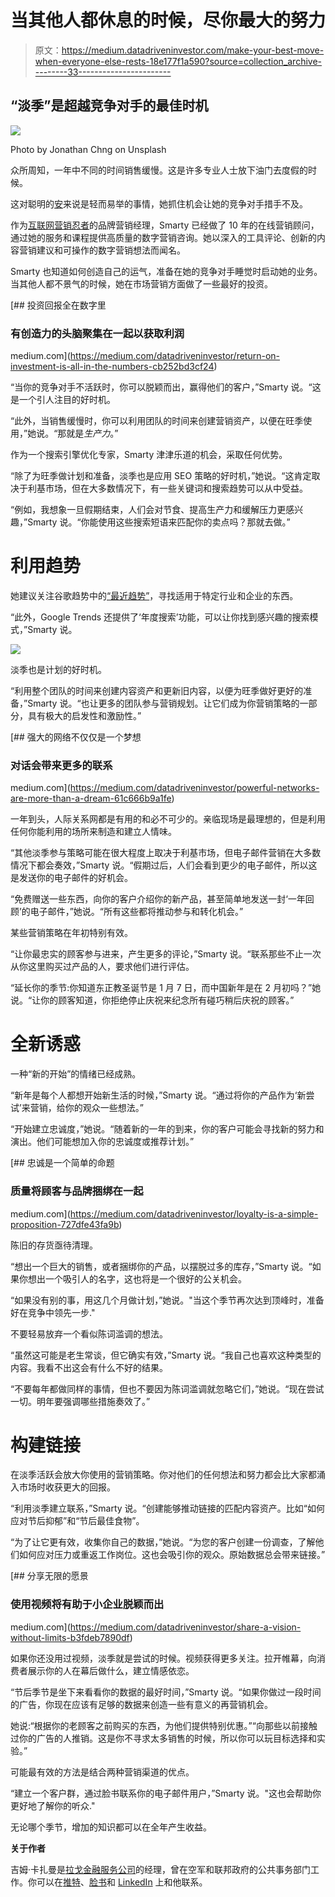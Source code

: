 # 当其他人都休息的时候，尽你最大的努力

> 原文：<https://medium.datadriveninvestor.com/make-your-best-move-when-everyone-else-rests-18e177f1a590?source=collection_archive---------33----------------------->

## “淡季”是超越竞争对手的最佳时机

![](img/2311000c064a7f45f4f5e4a0f86b723d.png)

Photo by Jonathan Chng on Unsplash

众所周知，一年中不同的时间销售缓慢。这是许多专业人士放下油门去度假的时候。

这对聪明的[安](https://twitter.com/seosmarty)来说是轻而易举的事情，她抓住机会让她的竞争对手措手不及。

作为[互联网营销忍者](https://twitter.com/NinjasMarketing)的品牌营销经理，Smarty 已经做了 10 年的在线营销顾问，通过她的服务和课程提供高质量的数字营销咨询。她以深入的工具评论、创新的内容营销建议和可操作的数字营销想法而闻名。

Smarty 也知道如何创造自己的运气，准备在她的竞争对手睡觉时启动她的业务。当其他人都不景气的时候，她在市场营销方面做了一些最好的投资。

[](https://medium.com/datadriveninvestor/return-on-investment-is-all-in-the-numbers-cb252bd3cf24) [## 投资回报全在数字里

### 有创造力的头脑聚集在一起以获取利润

medium.com](https://medium.com/datadriveninvestor/return-on-investment-is-all-in-the-numbers-cb252bd3cf24) 

“当你的竞争对手不活跃时，你可以脱颖而出，赢得他们的客户，”Smarty 说。“这是一个引人注目的好时机。

“此外，当销售缓慢时，你可以利用团队的时间来创建营销资产，以便在旺季使用，”她说。“那就是*生产力*。”

作为一个搜索引擎优化专家，Smarty 津津乐道的机会，采取任何优势。

“除了为旺季做计划和准备，淡季也是应用 SEO 策略的好时机，”她说。“这肯定取决于利基市场，但在大多数情况下，有一些关键词和搜索趋势可以从中受益。

“例如，我想象一旦假期结束，人们会对节食、提高生产力和缓解压力更感兴趣，”Smarty 说。“你能使用这些搜索短语来匹配你的卖点吗？那就去做。”

# **利用趋势**

她建议关注谷歌趋势中的[“最近趋势”](https://trends.google.com/trends/trendingsearches/daily?geo=NG)，寻找适用于特定行业和企业的东西。

“此外，Google Trends 还提供了‘年度搜索’功能，可以让你找到感兴趣的搜索模式，”Smarty 说。

![](img/b4b5ab41638c797a17adf1606dadc714.png)

淡季也是计划的好时机。

“利用整个团队的时间来创建内容资产和更新旧内容，以便为旺季做好更好的准备，”Smarty 说。“也让更多的团队参与营销规划。让它们成为你营销策略的一部分，具有极大的启发性和激励性。”

[](https://medium.com/datadriveninvestor/powerful-networks-are-more-than-a-dream-61c666b9a1fe) [## 强大的网络不仅仅是一个梦想

### 对话会带来更多的联系

medium.com](https://medium.com/datadriveninvestor/powerful-networks-are-more-than-a-dream-61c666b9a1fe) 

一年到头，人际关系网都是有用的和必不可少的。亲临现场是最理想的，但是利用任何你能利用的场所来制造和建立人情味。

“其他淡季参与策略可能在很大程度上取决于利基市场，但电子邮件营销在大多数情况下都会奏效，”Smarty 说。“假期过后，人们会看到更少的电子邮件，所以这是发送你的电子邮件的好机会。

“免费赠送一些东西，向你的客户介绍你的新产品，甚至简单地发送一封‘一年回顾’的电子邮件，”她说。“所有这些都将推动参与和转化机会。”

某些营销策略在年初特别有效。

“让你最忠实的顾客参与进来，产生更多的评论，”Smarty 说。“联系那些不止一次从你这里购买过产品的人，要求他们进行评估。

“延长你的季节:你知道东正教圣诞节是 1 月 7 日，而中国新年是在 2 月初吗？”她说。“让你的顾客知道，你拒绝停止庆祝来纪念所有碰巧稍后庆祝的顾客。”

# **全新诱惑**

一种“新的开始”的情绪已经成熟。

“新年是每个人都想开始新生活的时候，”Smarty 说。“通过将你的产品作为‘新尝试’来营销，给你的观众一些想法。”

“开始建立忠诚度，”她说。“随着新的一年的到来，你的客户可能会寻找新的努力和演出。他们可能想加入你的忠诚度或推荐计划。”

[](https://medium.com/datadriveninvestor/loyalty-is-a-simple-proposition-727dfe43fa9b) [## 忠诚是一个简单的命题

### 质量将顾客与品牌捆绑在一起

medium.com](https://medium.com/datadriveninvestor/loyalty-is-a-simple-proposition-727dfe43fa9b) 

陈旧的存货亟待清理。

“想出一个巨大的销售，或者捆绑你的产品，以摆脱过多的库存，”Smarty 说。“如果你想出一个吸引人的名字，这也将是一个很好的公关机会。

“如果没有别的事，用这几个月做计划，”她说。"当这个季节再次达到顶峰时，准备好在竞争中领先一步."

不要轻易放弃一个看似陈词滥调的想法。

“虽然这可能是老生常谈，但它确实有效，”Smarty 说。“我自己也喜欢这种类型的内容。我看不出这会有什么不好的结果。

“不要每年都做同样的事情，但也不要因为陈词滥调就忽略它们，”她说。“现在尝试一切。明年要强调哪些措施奏效了。”

# **构建链接**

在淡季活跃会放大你使用的营销策略。你对他们的任何想法和努力都会比大家都涌入市场时收获更大的回报。

“利用淡季建立联系，”Smarty 说。“创建能够推动链接的匹配内容资产。比如“如何应对节后抑郁”和“节后最佳食物”。

“为了让它更有效，收集你自己的数据，”她说。“为您的客户创建一份调查，了解他们如何应对压力或重返工作岗位。这也会吸引你的观众。原始数据总会带来链接。”

[](https://medium.com/datadriveninvestor/share-a-vision-without-limits-b3fdeb7890df) [## 分享无限的愿景

### 使用视频将有助于小企业脱颖而出

medium.com](https://medium.com/datadriveninvestor/share-a-vision-without-limits-b3fdeb7890df) 

如果你还没用过视频，淡季就是尝试的时候。视频获得更多关注。拉开帷幕，向消费者展示你的人在幕后做什么，建立情感依恋。

“节后季节是坐下来看看你的数据的最好时间，”Smarty 说。“如果你做过一段时间的广告，你现在应该有足够的数据来创造一些有意义的再营销机会。

她说:“根据你的老顾客之前购买的东西，为他们提供特别优惠。”“向那些以前接触过你的广告的人推销。这是你不寻求太多销售的时候，所以你可以玩目标选择和实验。”

可能最有效的方法是结合两种营销渠道的优点。

“建立一个客户群，通过脸书联系你的电子邮件用户，”Smarty 说。"这也会帮助你更好地了解你的听众."

无论哪个季节，增加的知识都可以在全年产生收益。

**关于作者**

吉姆·卡扎曼是[拉戈金融服务公司](http://largofinancialservices.com/)的经理，曾在空军和联邦政府的公共事务部门工作。你可以在[推特](https://twitter.com/JKatzaman)、[脸书](https://www.facebook.com/jim.katzaman)和 [LinkedIn](https://www.linkedin.com/in/jim-katzaman-33641b21/) 上和他联系。
